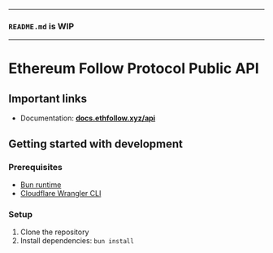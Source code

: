 ___
### `README.md` is WIP
___

# Ethereum Follow Protocol Public API

## Important links

- Documentation: [**docs.ethfollow.xyz/api**](https://docs.ethfollow.xyz/api)

## Getting started with development

### Prerequisites

- [Bun runtime](https://bun.sh/)
- [Cloudflare Wrangler CLI](https://developers.cloudflare.com/workers/wrangler/install-and-update/)

### Setup

1. Clone the repository
2. Install dependencies: `bun install`

